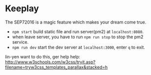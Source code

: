 # Keeplay
The SEP72016 is a magic feature which makes your dream come true.

* `npm start` build static file and run server(pm2) at `localhost:8080`.
* when leave server, you have to run `npm run stop` to stop the pm2 service.
* `npm run dev` start the dev server at `localhost:3000`, enter `q` to exit.

lin-yen want to do this, ger help help:  
http://www.w3schools.com/w3css/tryit.asp?filename=tryw3css_templates_parallax&stacked=h
